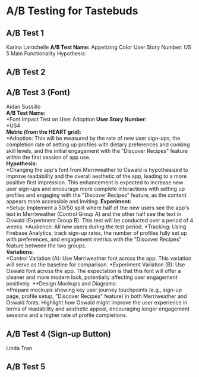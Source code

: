 # A/B Testing for Tastebuds

## A/B Test 1
Karina Larochelle
**A/B Test Name:** Appetizing Color
User Story Number: US 5 Main Functionality
Hypothesis: 

## A/B Test 2

## A/B Test 3 (Font)
Aidan Sussillo <br>
**A/B Test Name:** <br>
*Font Impact Test on User Adoption
**User Story Number:** <br>
*US4 <br>
**Metric (from the HEART grid)**: <br>
*Adoption: This will be measured by the rate of new user sign-ups, the completion rate of setting up profiles with dietary preferences and cooking skill levels, and the initial engagement with the "Discover Recipes" feature within the first session of app use. <br>
**Hypothesis:** <br>
*Changing the app's font from Merriweather to Oswald is hypothesized to improve readability and the overall aesthetic of the app, leading to a more positive first impression. This enhancement is expected to increase new user sign-ups and encourage more complete interactions with setting up profiles and engaging with the "Discover Recipes" feature, as the content appears more accessible and inviting.
**Experiment:** <br>
*Setup: Implement a 50/50 split where half of the new users see the app's text in Merriweather (Control Group A) and the other half see the text in Oswald (Experiment Group B). This test will be conducted over a period of 4 weeks.
*Audience: All new users during the test period.
*Tracking: Using Firebase Analytics, track sign-up rates, the number of profiles fully set up with preferences, and engagement metrics with the "Discover Recipes" feature between the two groups. <br>
**Variations:** <br>
*Control Variation (A): Use Merriweather font across the app. This variation will serve as the baseline for comparison.
*Experiment Variation (B): Use Oswald font across the app. The expectation is that this font will offer a cleaner and more modern look, potentially affecting user engagement positively.
**Design Mockups and Diagrams: <br>
*Prepare mockups showing key user journey touchpoints (e.g., sign-up page, profile setup, "Discover Recipes" feature) in both Merriweather and Oswald fonts. Highlight how Oswald might improve the user experience in terms of readability and aesthetic appeal, encouraging longer engagement sessions and a higher rate of profile completions.


## A/B Test 4 (Sign-up Button)
Linda Tran

## A/B Test 5


